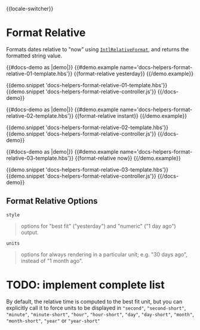 {{locale-switcher}}
# Format Relative

Formats dates relative to "now" using [<code>IntlRelativeFormat</code>](https://github.com/formatjs/formatjs/tree/master/packages/intl-relativetimeformat), and returns the formatted string value.

{{#docs-demo as |demo|}}
  {{#demo.example name='docs-helpers-format-relative-01-template.hbs'}}
    {{format-relative yesterday}}
  {{/demo.example}}

  {{demo.snippet 'docs-helpers-format-relative-01-template.hbs'}}
  {{demo.snippet 'docs-helpers-format-relative-controller.js'}}
{{/docs-demo}}

{{#docs-demo as |demo|}}
  {{#demo.example name='docs-helpers-format-relative-02-template.hbs'}}
    {{format-relative instant}}
  {{/demo.example}}

  {{demo.snippet 'docs-helpers-format-relative-02-template.hbs'}}
  {{demo.snippet 'docs-helpers-format-relative-controller.js'}}
{{/docs-demo}}

{{#docs-demo as |demo|}}
  {{#demo.example name='docs-helpers-format-relative-03-template.hbs'}}
    {{format-relative now}}
  {{/demo.example}}

  {{demo.snippet 'docs-helpers-format-relative-03-template.hbs'}}
  {{demo.snippet 'docs-helpers-format-relative-controller.js'}}
{{/docs-demo}}

## Format Relative Options

`style`

> options for "best fit" ("yesterday") and "numeric" ("1 day ago") output.

`units`

> options for always rendering in a particular unit; e.g. "30 days ago",
> instead of "1 month ago".

# TODO: implement complete list

By default, the relative time is computed to the best fit unit, but you can explicitly call it to force units to be displayed in `"second"`, `"second-short"`, `"minute"`, `"minute-short"`, `"hour"`, `"hour-short"`, `"day"`, `"day-short"`, `"month"`, `"month-short"`, `"year"` or `"year-short"`
